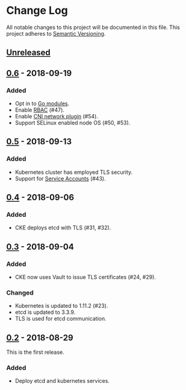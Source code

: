 # Change Log

All notable changes to this project will be documented in this file.
This project adheres to [Semantic Versioning](http://semver.org/).

## [Unreleased]

## [0.6] - 2018-09-19
### Added
- Opt in to [Go modules](https://github.com/golang/go/wiki/Modules).
- Enable [RBAC](https://kubernetes.io/docs/reference/access-authn-authz/rbac/) (#47).
- Enable [CNI network plugin](https://kubernetes.io/docs/concepts/extend-kubernetes/compute-storage-net/network-plugins/) (#54).
- Support SELinux enabled node OS (#50, #53).

## [0.5] - 2018-09-13

### Added
- Kubernetes cluster has employed TLS security.
- Support for [Service Accounts](https://kubernetes.io/docs/reference/access-authn-authz/service-accounts-admin/) (#43).

## [0.4] - 2018-09-06

### Added
- CKE deploys etcd with TLS (#31, #32).

## [0.3] - 2018-09-04

### Added
- CKE now uses Vault to issue TLS certificates (#24, #29).

### Changed
- Kubernetes is updated to 1.11.2 (#23).
- etcd is updated to 3.3.9.
- TLS is used for etcd communication.

## [0.2] - 2018-08-29

This is the first release.

### Added
- Deploy etcd and kubernetes services.

[Unreleased]: https://github.com/cybozu-go/sabakan/compare/v0.6...HEAD
[0.6]: https://github.com/cybozu-go/sabakan/compare/v0.5...v0.6
[0.5]: https://github.com/cybozu-go/sabakan/compare/v0.4...v0.5
[0.4]: https://github.com/cybozu-go/sabakan/compare/v0.3...v0.4
[0.3]: https://github.com/cybozu-go/sabakan/compare/v0.2...v0.3
[0.2]: https://github.com/cybozu-go/sabakan/compare/v0.1...v0.2
[Service Accounts]: https://kubernetes.io/docs/reference/access-authn-authz/service-accounts-admin/
